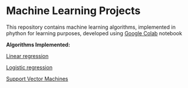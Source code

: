 # Machine Learning Projects

This repository contains machine learning algorithms, implemented in phython for learning purposes, developed using [Google Colab](https://colab.research.google.com/) notebook

**Algorithms Implemented:**

[Linear regression](Linear_Regression.ipynb)

[Logistic regression](Logistic_Regression.ipynb)

[Support Vector Machines](Support_Vector_Machines.ipynb)
